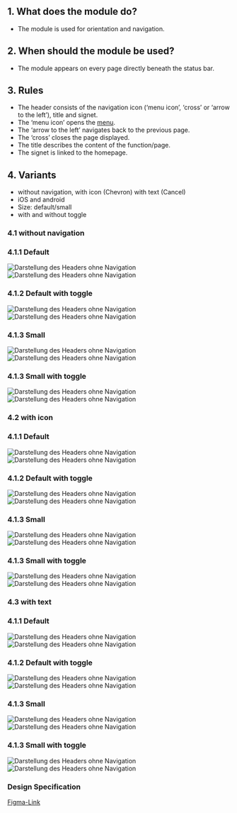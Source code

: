 ## 1. What does the module do?
*   The module is used for orientation and navigation.

## 2. When should the module be used?
*   The module appears on every page directly beneath the status bar.

## 3. Rules
*   The header consists of the navigation icon (‘menu icon’, ‘cross’ or ‘arrow to the left’), title and signet.
*   The ‘menu icon’ opens the [menu](https://digital.sbb.ch/en/mobile/modules/menu). 
*   The ‘arrow to the left’ navigates back to the previous page.
*   The ‘cross’ closes the page displayed.
*   The title describes the content of the function/page.
*   The signet is linked to the homepage.

## 4. Variants
*   without navigation, with icon (Chevron) with text (Cancel)
*   iOS and android
*   Size: default/small
*   with and without toggle

<label class="switch" style="display:none"><input type="checkbox"><span class="slider round"></span></label>

### 4.1 without navigation
### 4.1.1 Default
![Darstellung des Headers ohne Navigation](https://raw.githubusercontent.com/sbb-design-systems/design-system-mobile-documentation/doku-update/documentation/header/images/header-ohne-navigation-default-light.png 'class: image light')
![Darstellung des Headers ohne Navigation](https://raw.githubusercontent.com/sbb-design-systems/design-system-mobile-documentation/doku-update/documentation/header/images/header-ohne-navigation-default-dark.png 'class: image dark hide')

### 4.1.2 Default with toggle
![Darstellung des Headers ohne Navigation](https://raw.githubusercontent.com/sbb-design-systems/design-system-mobile-documentation/doku-update/documentation/header/images/header-ohne-navigation-default-mit-toggle-light.png 'class: image light')
![Darstellung des Headers ohne Navigation](https://raw.githubusercontent.com/sbb-design-systems/design-system-mobile-documentation/doku-update/documentation/header/images/header-ohne-navigation-default-mit-toggle-dark.png 'class: image dark hide')

### 4.1.3 Small
![Darstellung des Headers ohne Navigation](https://raw.githubusercontent.com/sbb-design-systems/design-system-mobile-documentation/doku-update/documentation/header/images/header-ohne-navigation-small-light.png 'class: image light')
![Darstellung des Headers ohne Navigation](https://raw.githubusercontent.com/sbb-design-systems/design-system-mobile-documentation/doku-update/documentation/header/images/header-ohne-navigation-small-dark.png 'class: image dark hide')

### 4.1.3 Small with toggle
![Darstellung des Headers ohne Navigation](https://raw.githubusercontent.com/sbb-design-systems/design-system-mobile-documentation/doku-update/documentation/header/images/header-ohne-navigation-small-mit-toggle-light.png 'class: image light')
![Darstellung des Headers ohne Navigation](https://raw.githubusercontent.com/sbb-design-systems/design-system-mobile-documentation/doku-update/documentation/header/images/header-ohne-navigation-small-mit-toggle-dark.png 'class: image dark hide')

### 4.2 with icon
### 4.1.1 Default
![Darstellung des Headers ohne Navigation](https://raw.githubusercontent.com/sbb-design-systems/design-system-mobile-documentation/doku-update/documentation/header/images/header-mit-icon-default-light.png 'class: image light')
![Darstellung des Headers ohne Navigation](https://raw.githubusercontent.com/sbb-design-systems/design-system-mobile-documentation/doku-update/documentation/header/images/header-mit-icon-default-dark.png 'class: image dark hide')

### 4.1.2 Default with toggle
![Darstellung des Headers ohne Navigation](https://raw.githubusercontent.com/sbb-design-systems/design-system-mobile-documentation/doku-update/documentation/header/images/header-mit-icon-default-mit-toggle-light.png 'class: image light')
![Darstellung des Headers ohne Navigation](https://raw.githubusercontent.com/sbb-design-systems/design-system-mobile-documentation/doku-update/documentation/header/images/header-mit-icon-default-mit-toggle-dark.png 'class: image dark hide')

### 4.1.3 Small
![Darstellung des Headers ohne Navigation](https://raw.githubusercontent.com/sbb-design-systems/design-system-mobile-documentation/doku-update/documentation/header/images/header-mit-icon-small-light.png 'class: image light')
![Darstellung des Headers ohne Navigation](https://raw.githubusercontent.com/sbb-design-systems/design-system-mobile-documentation/doku-update/documentation/header/images/header-mit-icon-small-dark.png 'class: image dark hide')

### 4.1.3 Small with toggle
![Darstellung des Headers ohne Navigation](https://raw.githubusercontent.com/sbb-design-systems/design-system-mobile-documentation/doku-update/documentation/header/images/header-mit-icon-small-mit-toggle-light.png 'class: image light')
![Darstellung des Headers ohne Navigation](https://raw.githubusercontent.com/sbb-design-systems/design-system-mobile-documentation/doku-update/documentation/header/images/header-mit-icon-small-mit-toggle-dark.png 'class: image dark hide')

### 4.3 with text
### 4.1.1 Default
![Darstellung des Headers ohne Navigation](https://raw.githubusercontent.com/sbb-design-systems/design-system-mobile-documentation/doku-update/documentation/header/images/header-mit-text-default-light.png 'class: image light')
![Darstellung des Headers ohne Navigation](https://raw.githubusercontent.com/sbb-design-systems/design-system-mobile-documentation/doku-update/documentation/header/images/header-mit-text-default-dark.png 'class: image dark hide')

### 4.1.2 Default with toggle
![Darstellung des Headers ohne Navigation](https://raw.githubusercontent.com/sbb-design-systems/design-system-mobile-documentation/doku-update/documentation/header/images/header-mit-text-default-mit-toggle-light.png 'class: image light')
![Darstellung des Headers ohne Navigation](https://raw.githubusercontent.com/sbb-design-systems/design-system-mobile-documentation/doku-update/documentation/header/images/header-mit-text-default-mit-toggle-dark.png 'class: image dark hide')

### 4.1.3 Small
![Darstellung des Headers ohne Navigation](https://raw.githubusercontent.com/sbb-design-systems/design-system-mobile-documentation/doku-update/documentation/header/images/header-mit-text-small-light.png 'class: image light')
![Darstellung des Headers ohne Navigation](https://raw.githubusercontent.com/sbb-design-systems/design-system-mobile-documentation/doku-update/documentation/header/images/header-mit-text-small-dark.png 'class: image dark hide')

### 4.1.3 Small with toggle
![Darstellung des Headers ohne Navigation](https://raw.githubusercontent.com/sbb-design-systems/design-system-mobile-documentation/doku-update/documentation/header/images/header-mit-text-small-mit-toggle-light.png 'class: image light')
![Darstellung des Headers ohne Navigation](https://raw.githubusercontent.com/sbb-design-systems/design-system-mobile-documentation/doku-update/documentation/header/images/header-mit-text-small-mit-toggle-dark.png 'class: image dark hide')

### Design Specification
[Figma-Link](https://www.figma.com/file/WOtLIam1xwrqcgnAITsEhV/Design-System-Mobile?node-id=10%3A2260)